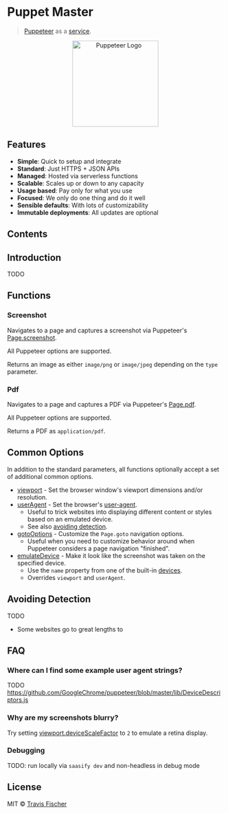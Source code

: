 # Puppet Master

> [Puppeteer](https://pptr.dev) as a [service](https://puppet-master.sh).

<p align="center">
  <a href="https://puppet-master.sh" title="Puppet Master">
    <img src="https://raw.githubusercontent.com/saasify-sh/puppet-master/master/media/puppeteer-logo.png" alt="Puppeteer Logo" width="200" />
  </a>
</p>

## Features

- **Simple**: Quick to setup and integrate
- **Standard**: Just HTTPS + JSON APIs
- **Managed**: Hosted via serverless functions
- **Scalable**: Scales up or down to any capacity
- **Usage based**: Pay only for what you use
- **Focused**: We only do one thing and do it well
- **Sensible defaults**: With lots of customizability
- **Immutable deployments**: All updates are optional

## Contents



## Introduction

TODO

## Functions

### Screenshot

Navigates to a page and captures a screenshot via Puppeteer's [Page.screenshot](https://pptr.dev/#?product=Puppeteer&version=v1.19.0&show=api-pagescreenshotoptions).

All Puppeteer options are supported.

Returns an image as either `image/png` or `image/jpeg` depending on the `type` parameter.

### Pdf

Navigates to a page and captures a PDF via Puppeteer's [Page.pdf](https://pptr.dev/#?product=Puppeteer&version=v1.19.0&show=api-pagepdfoptions).

All Puppeteer options are supported.

Returns a PDF as `application/pdf`.

## Common Options

In addition to the standard parameters, all functions optionally accept a set of additional common options.

- [viewport](https://pptr.dev/#?product=Puppeteer&version=v1.19.0&show=api-pagesetviewportviewport) - Set the browser window's viewport dimensions and/or resolution.
- [userAgent](https://pptr.dev/#?product=Puppeteer&version=v1.19.0&show=api-pagesetuseragentuseragent) - Set the browser's [user-agent](https://developer.mozilla.org/en-US/docs/Web/HTTP/Headers/User-Agent).
  - Useful to trick websites into displaying different content or styles based on an emulated device.
  - See also [avoiding detection](#avoiding-detection).
- [gotoOptions](https://pptr.dev/#?product=Puppeteer&version=v1.19.0&show=api-pagegotourl-options) - Customize the `Page.goto` navigation options.
  - Useful when you need to customize behavior around when Puppeteer considers a page navigation "finished".
- [emulateDevice](https://pptr.dev/#?product=Puppeteer&version=v1.19.0&show=api-pageemulateoptions) - Make it look like the screenshot was taken on the specified device.
  - Use the `name` property from one of the built-in [devices](https://github.com/GoogleChrome/puppeteer/blob/master/lib/DeviceDescriptors.js).
  - Overrides `viewport` and `userAgent`.

## Avoiding Detection

TODO
- Some websites go to great lengths to

## FAQ

### Where can I find some example user agent strings?

TODO
https://github.com/GoogleChrome/puppeteer/blob/master/lib/DeviceDescriptors.js

### Why are my screenshots blurry?

Try setting [viewport.deviceScaleFactor](https://pptr.dev/#?product=Puppeteer&version=v1.19.0&show=api-pagesetviewportviewport) to `2` to emulate a retina display.

### Debugging

TODO: run locally via `saasify dev` and non-headless in debug mode

## License

MIT © [Travis Fischer](https://transitivebullsh.it)

